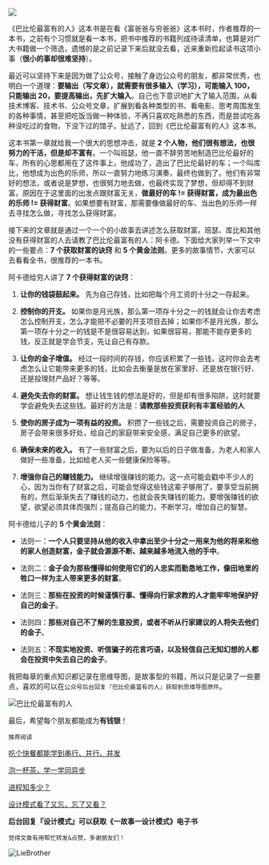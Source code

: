 ![](http://www.liebrother.com/upload/4d7ab0a81b04457c91ab482e179cbaf3_book_0001_02.jpg) 

《巴比伦最富有的人》这本书是在看《富爸爸与穷爸爸》这本书时，作者推荐的一本书，之前有个习惯就是看一本书，把书中推荐的书籍列成待读清单，也算是对广大书籍做一个筛选，遗憾的是之前记录下来后就没去看，近来重新捡起读书这项小事（**很小的事却很难坚持**）。

最近可以坚持下来是因为做了公众号，接触了身边公众号的朋友，都非常优秀，也明白一个道理：**要输出（写文章），就需要有很多输入（学习），可能输入 100，只能输出 20，要提高输出，先扩大输入**。自己也下意识地扩大了输入范围，从看技术博客、技术书、公众号文章，扩展到看各种类型的书、看电影、思考周围发生的各种事情，甚至把吃饭当做一种体验，不再只喜欢吃熟悉的东西，而是尝试吃各种没吃过的食物，下没下过的馆子。扯远了，回到《巴比伦最富有的人》这本书。

这本书第一章就给我一个很大的思想冲击，就是 **2 个人物，他们很有想法，也很努力的干活，但是却不富有**。一个叫班瑟，他一直不辞劳苦地制造巴比伦最好的车，所有的心思都用在了这件事上，他成功了，造出了巴比伦最好的车；一个叫库比，他想成为出色的乐师，所以一直努力地练习演奏，最终也做到了。他们有非常好的想法，或者说是梦想，也很努力地去做，也最终实现了梦想，但却得不到财富。原因在于这里面的出发点跟财富无关，**做最好的车 != 获得财富，成为最出色的乐师 != 获得财富**。如果想要有财富，那需要像做最好的车、当出色的乐师一样去寻找怎么做，寻找怎么获得财富。

接下来的文章就是通过一个一个的小故事去讲述怎么获取财富。班瑟、库比和其他没有获得财富的人去请教了巴比伦最富有的人：阿卡德。下面给大家列举一下文中的一些要点：**7 个获取财富的诀窍** 和 **5 个黄金法则**。更多的故事情节，大家可以去看看全书，很推荐的一本书。

阿卡德给穷人讲了 **7 个获得财富的诀窍**：

1. **让你的钱袋鼓起来。**
先为自己存钱，比如把每个月工资的十分之一存起来。

2. **控制你的开支。**
如果你是月光族，那么第一项存十分之一的钱就会让你去考虑怎么控制开支，怎么才能把不必要的开支项目去掉；如果你不是月光族，那么第一项存十分之一的钱是不是很容易达到，如果很容易，那能不能存更多的钱，反正就是学会节支，先让自己有存款。

3. **让你的金子增值。**
经过一段时间的存钱，你应该积累了一些钱，这时你会去考虑怎么让它能带来更多的钱，比如会去衡量是放在家里好、还是放在银行好、还是投理财产品好？等等。

4. **避免失去你的财富。**
想让钱生钱的想法是好的，但是却有很多陷阱，这时就要学会避免失去这些钱。最好的方法是：**请教那些投资获利有丰富经验的人**

5. **使你的房子成为一项有益的投资。**
积攒了一些钱之后，需要投资自己的房子，房子会带来很多好处，给自己的家庭带来安全感，满足自己更多的欲望。

6. **确保未来的收入。**
有了一些财富之后，要为以后的日子做准备，为老人和家人做好一些准备，比如给老人买一些健康保险等等。

7. **增强你自己的赚钱能力。**
继续增强赚钱的能力。这一点可能会戳中不少人的心，因为当你有了财富之后，可能会觉得这些钱这辈子够用了，要享受当前拥有的，然后渐渐失去了赚钱的动力，也就会丧失赚钱的能力。要增强赚钱的欲望，欲望必须具体而强烈；提高自己的能力，不断学习，增加自己的智慧。

阿卡德给儿子的 **5 个黄金法则**：

* 法则一：**一个人只要坚持从他的收入中拿出至少十分之一用来为他的将来和他的家人创造财富，金子就会源源不断、越来越多地流入他的手中**。

* 法则二：**金子会为那些懂得如何使用它们的人忠实而勤恳地工作，像田地里的牲口一样为主人带来更多的财富**。

* 法则三：**那些在投资的时候谨慎行事、懂得向行家求教的人才能牢牢地保护好自己的金子**。

* 法则四：**那些对自己不了解的生意投资，或者不听从行家建议的人将失去他们的金子**。

* 法则五：**不现实地投资、听信骗子的花言巧语，以及轻信自己无知幻想的人都会在投资中失去自己的金子**。

我把每章的重点知识都记录在思维导图，是故事型的书籍，所以只是记录了一些要点，喜欢的可以在`公众号后台回复『巴比伦最富有的人』获取到思维导图原件`。

![巴比伦最富有的人](http://www.liebrother.com/upload/00ccfbf812c3442180a8bc4b8521cbef_book_0001_01.jpg) 

最后，希望每个朋友都能成为**有钱银**！

`推荐阅读`

[吃个快餐都能学到串行、并行、并发](https://mp.weixin.qq.com/s/Euc2NKvK_TsqvcT-DWpD5A)

[泡一杯茶，学一学同异步](https://mp.weixin.qq.com/s/yWqFw_S7suYpqszuJFDsGg)

[进程知多少？](https://mp.weixin.qq.com/s/HJIVxnzyDesYPGGyJsaFyQ)

[设计模式看了又忘，忘了又看？](https://mp.weixin.qq.com/s/WiPwb7AyVlxyr1_kYXt96w)

**后台回复『设计模式』可以获取《一故事一设计模式》电子书**

`觉得文章有用帮忙转发&点赞，多谢朋友们！`

![LieBrother](http://www.liebrother.com/upload/c50a23a8826d45a7b66b3be24c89205e_.jpg)